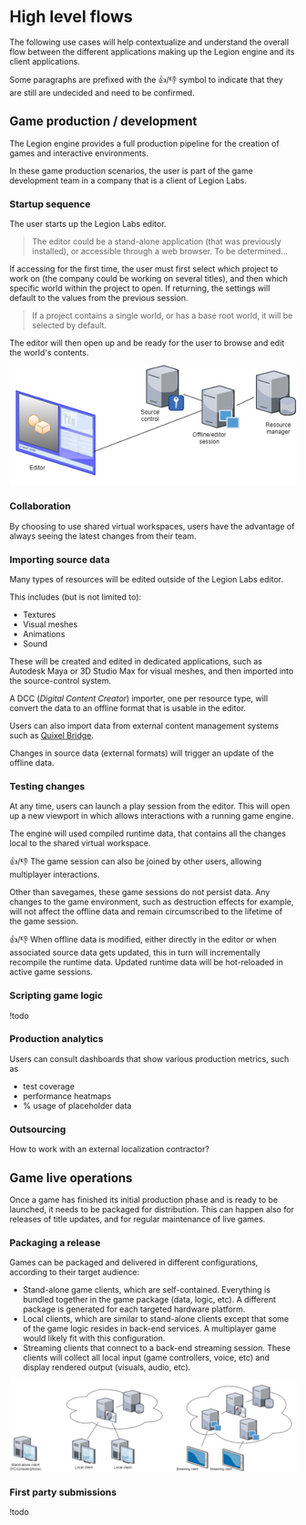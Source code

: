 # High level flows

The following use cases will help contextualize and understand the overall flow between the different applications making up the Legion engine and its client applications.

Some paragraphs are prefixed with the 👍/👎 symbol to indicate that they are still are undecided and need to be confirmed.

## Game production / development

The Legion engine provides a full production pipeline for the creation of games and interactive environments.

In these game production scenarios, the user is part of the game development team in a company that is a client of Legion Labs.

### Startup sequence

The user starts up the Legion Labs editor.

> The editor could be a stand-alone application (that was previously installed), or accessible through a web browser. To be determined...

If accessing for the first time, the user must first select which project to work on (the company could be working on several titles), and then which specific world within the project to open. If returning, the settings will default to the values from the previous session.

> If a project contains a single world, or has a base root world, it will be selected by default.

The editor will then open up and be ready for the user to browse and edit the world's contents.

![Editor session](figures/editor-session.png)

### Collaboration

By choosing to use shared virtual workspaces, users have the advantage of always seeing the latest changes from their team.

### Importing source data

Many types of resources will be edited outside of the Legion Labs editor.

This includes (but is not limited to):
* Textures
* Visual meshes
* Animations
* Sound

These will be created and edited in dedicated applications, such as Autodesk Maya or 3D Studio Max for visual meshes, and then imported into the source-control system.

A DCC (*Digital Content Creator*) importer, one per resource type, will convert the data to an offline format that is usable in the editor.

Users can also import data from external content management systems such as [Quixel Bridge](https://help.quixel.com/hc/en-us/articles/115000613105-What-is-Quixel-Bridge-).

Changes in source data (external formats) will trigger an update of the offline data.

### Testing changes

At any time, users can launch a play session from the editor. This will open up a new viewport in which allows interactions with a running game engine.

The engine will used compiled runtime data, that contains all the changes local to the shared virtual workspace.

👍/👎 The game session can also be joined by other users, allowing multiplayer interactions.

Other than savegames, these game sessions do not persist data. Any changes to the game environment, such as destruction effects for example, will not affect the offline data and remain circumscribed to the lifetime of the game session.

👍/👎 When offline data is modified, either directly in the editor or when associated source data gets updated, this in turn will incrementally recompile the runtime data. Updated runtime data will be hot-reloaded in active game sessions.

### Scripting game logic

!todo

### Production analytics

Users can consult dashboards that show various production metrics, such as
* test coverage
* performance heatmaps
* % usage of placeholder data


### Outsourcing

How to work with an external localization contractor?

## Game live operations

Once a game has finished its initial production phase and is ready to be launched, it needs to be packaged for distribution. This can happen also for releases of title updates, and for regular maintenance of live games.

### Packaging a release

Games can be packaged and delivered in different configurations, according to their target audience:

* Stand-alone game clients, which are self-contained. Everything is bundled together in the game package (data, logic, etc). A different package is generated for each targeted hardware platform.
* Local clients, which are similar to stand-alone clients except that some of the game logic resides in back-end services. A multiplayer game would likely fit with this configuration.
* Streaming clients that connect to a back-end streaming session. These clients will collect all local input (game controllers, voice, etc) and display rendered output (visuals, audio, etc).

![Live game clients](figures/live-game-clients.png)

### First party submissions

!todo
